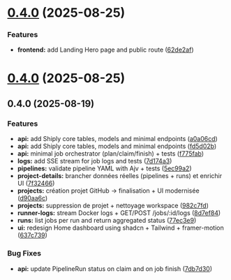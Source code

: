 # [0.4.0](https://github.com/Doxteur/Shiply/compare/v0.5.0...v0.4.0) (2025-08-25)


### Features

* **frontend:** add Landing Hero page and public route ([62de2af](https://github.com/Doxteur/Shiply/commit/62de2afd1324e93d08bf862bb769f13ee54e3be0))

# [0.4.0](https://github.com/Doxteur/Shiply/compare/v0.4.1...v0.4.0) (2025-08-25)



## 0.4.0 (2025-08-19)

### Features

* **api:** add Shiply core tables, models and minimal endpoints ([a0a06cd](https://github.com/Doxteur/Shiply/commit/a0a06cdb4d973aa7315174e6ba8272e3c0083faa))
* **api:** add Shiply core tables, models and minimal endpoints ([fd5d02b](https://github.com/Doxteur/Shiply/commit/fd5d02bf2e7f8a3e1ee6a2a8dfcb480ac8d28854))
* **api:** minimal job orchestrator (plan/claim/finish) + tests ([f775fab](https://github.com/Doxteur/Shiply/commit/f775fab031b9e7cb8069a015f38ddf4a09199fe5))
* **logs:** add SSE stream for job logs and tests ([7d174a3](https://github.com/Doxteur/Shiply/commit/7d174a3664a3c35e3f1c89dd88d5b9e20042dbc5))
* **pipelines:** validate pipeline YAML with Ajv + tests ([5ec99a2](https://github.com/Doxteur/Shiply/commit/5ec99a272b80d598d2ddc3922308f785d63807db))
* **project-details:** brancher données réelles (pipelines + runs) et enrichir UI ([7f32466](https://github.com/Doxteur/Shiply/commit/7f324669dbaaafc9ccf55a873aa422d15b8fcf07))
* **projects:** création projet GitHub → finalisation + UI modernisée ([d90aa6c](https://github.com/Doxteur/Shiply/commit/d90aa6cf62a47b7fb2b117fd0ea8bc8e88a6af93))
* **projects:** suppression de projet + nettoyage workspace ([982c7fd](https://github.com/Doxteur/Shiply/commit/982c7fd29fa6b57e85e5996d3fcb6ebe7db60f74))
* **runner-logs:** stream Docker logs + GET/POST /jobs/:id/logs ([8d7ef84](https://github.com/Doxteur/Shiply/commit/8d7ef84a8801e0f6126c0a0c7ca29e22fc6ef059))
* **runs:** list jobs per run and return aggregated status ([77ec3e9](https://github.com/Doxteur/Shiply/commit/77ec3e95cbc5fcd982f36b16af4e1812f8fd5c32))
* **ui:** redesign Home dashboard using shadcn + Tailwind + framer-motion ([637c739](https://github.com/Doxteur/Shiply/commit/637c739221237d9c86655e1b0e6fa2a62cbb1cab))

### Bug Fixes

* **api:** update PipelineRun status on claim and on job finish ([7db7d30](https://github.com/Doxteur/Shiply/commit/7db7d30ae2475c6977167d6fcc33896d6148a429))
